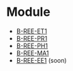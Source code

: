 # Module

- [B-REE-ET1](./res/B-REE-ET1/B-REE-ET1.md)
- [B-REE-PR1](./res/B-REE-PR1/B-REE-PR1.md)
- [B-REE-PH1](./res/B-REE-PH1/B-REE-PH1.md)
- [B-REE-MA1](./res/B-REE-MA1/B-REE-MA1.md)
- [B-REE-EE1](./res/B-REE-EE1/B-REE-EE1.md) (soon)
